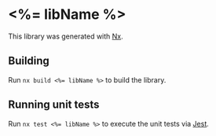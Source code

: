 # <%= libName %>

This library was generated with [Nx](https://nx.dev).

## Building

Run `nx build <%= libName %>` to build the library.

## Running unit tests

Run `nx test <%= libName %>` to execute the unit tests via [Jest](https://jestjs.io).
